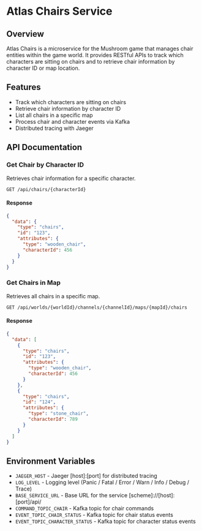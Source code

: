 # Atlas Chairs Service

## Overview

Atlas Chairs is a microservice for the Mushroom game that manages chair entities within the game world. It provides RESTful APIs to track which characters are sitting on chairs and to retrieve chair information by character ID or map location.

## Features

- Track which characters are sitting on chairs
- Retrieve chair information by character ID
- List all chairs in a specific map
- Process chair and character events via Kafka
- Distributed tracing with Jaeger

## API Documentation

### Get Chair by Character ID

Retrieves chair information for a specific character.

```
GET /api/chairs/{characterId}
```

#### Response

```json
{
  "data": {
    "type": "chairs",
    "id": "123",
    "attributes": {
      "type": "wooden_chair",
      "characterId": 456
    }
  }
}
```

### Get Chairs in Map

Retrieves all chairs in a specific map.

```
GET /api/worlds/{worldId}/channels/{channelId}/maps/{mapId}/chairs
```

#### Response

```json
{
  "data": [
    {
      "type": "chairs",
      "id": "123",
      "attributes": {
        "type": "wooden_chair",
        "characterId": 456
      }
    },
    {
      "type": "chairs",
      "id": "124",
      "attributes": {
        "type": "stone_chair",
        "characterId": 789
      }
    }
  ]
}
```

## Environment Variables

- `JAEGER_HOST` - Jaeger [host]:[port] for distributed tracing
- `LOG_LEVEL` - Logging level (Panic / Fatal / Error / Warn / Info / Debug / Trace)
- `BASE_SERVICE_URL` - Base URL for the service [scheme]://[host]:[port]/api/
- `COMMAND_TOPIC_CHAIR` - Kafka topic for chair commands
- `EVENT_TOPIC_CHAIR_STATUS` - Kafka topic for chair status events
- `EVENT_TOPIC_CHARACTER_STATUS` - Kafka topic for character status events
